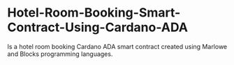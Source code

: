 # Hotel-Room-Booking-Smart-Contract-Using-Cardano-ADA
Is a hotel room booking Cardano ADA smart contract created using Marlowe and Blocks programming languages.

